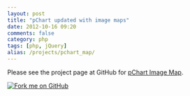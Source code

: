 ```yaml
---
layout: post
title: "pChart updated with image maps"
date: 2012-10-16 09:20
comments: false
category: php
tags: [php, jQuery]
alias: /projects/pchart_map/
---
```


Please see the project page at GitHub
for [pChart Image Map](https://github.com/there4/pchart-map).


<a href="https://github.com/there4/pchart-map" id="github">
  <img alt="Fork me on GitHub" src="http://s3.amazonaws.com/github/ribbons/forkme_right_darkblue_121621.png" />
</a>

